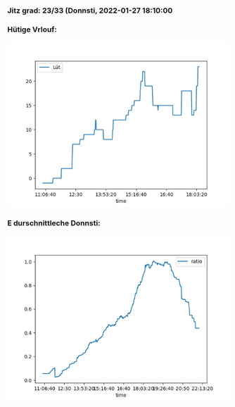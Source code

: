 ### Jitz grad: 23/33 (Donnsti, 2022-01-27 18:10:00

### Hütige Vrlouf:
![Graph](Today.png)

### E durschnittleche Donnsti:
![Graph](Donnsti.png)